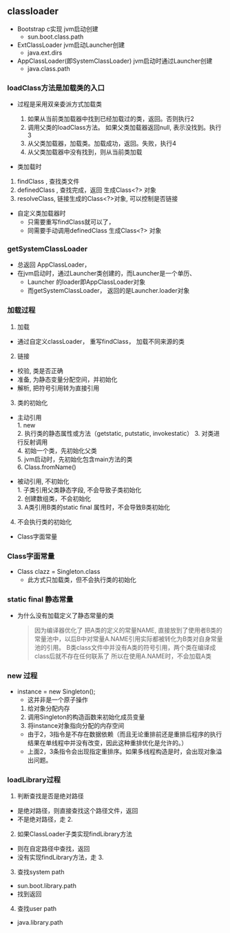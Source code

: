 ## classloader
 * Bootstrap c实现 jvm启动创建
   + sun.boot.class.path
 * ExtClassLoader jvm启动Launcher创建
   + java.ext.dirs
 * AppClassLoader(即SystemClassLoader) jvm启动时通过Launcher创建
   + java.class.path

### loadClass方法是加载类的入口
 * 过程是采用双亲委派方式加载类
   1. 如果从当前类加载器中找到已经加载过的类，返回。否则执行2
   2. 调用父类的loadClass方法。 如果父类加载器返回null, 表示没找到。执行3
   3. 从父类加载器，加载类。加载成功，返回。失败，执行4
   4. 从父类加载器中没有找到，则从当前类加载
   
 * 类加载时
  1. findClass , 查找类文件 
  2. definedClass , 查找完成，返回 生成Class<?> 对象
  3. resolveClass, 链接生成的Class<?>对象, 可以控制是否链接
  
 * 自定义类加载器时
   + 只需要重写findClass就可以了，
   + 同需要手动调用definedClass 生成Class<?> 对象
   
   
### getSystemClassLoader
 * 总返回 AppClassLoader， 
 * 在jvm启动时，通过Launcher类创建的，而Launcher是一个单历、
   + Launcher 的loader即AppClassLoader对象
   + 而getSystemClassLoader， 返回的是Launcher.loader对象
   
   
### 加载过程
 1. 加载
   * 通过自定义classLoader， 重写findClass， 加载不同来源的类
 2. 链接
   * 校验, 类是否正确 
   * 准备, 为静态变量分配空间，并初始化
   * 解析, 把符号引用转为直接引用 
 3. 类的初始化
   * 主动引用  
    1. new  
    2. 执行类的静态属性或方法（getstatic, putstatic, invokestatic）
    3. 对类进行反射调用   
    4. 初始一个类，先初始化父类  
    5. jvm启动时，先初始化包含main方法的类  
    6. Class.fromName()  
    
   * 被动引用, 不初始化  
    1. 子类引用父类静态字段, 不会导致子类初始化  
    2. 创建数组类，不会初始化  
    3. A类引用B类的static final 属性时，不会导致B类初始化
    
 4. 不会执行类的初始化
   * Class字面常量
   
### Class字面常量
 * Class clazz = Singleton.class
   + 此方式只加载类，但不会执行类的初始化
    
### static final 静态常量
 * 为什么没有加载定义了静态常量的类
    >因为编译器优化了
  把A类的定义的常量NAME, 直接放到了使用者B类的常量池中，以后B中对常量A.NAME引用实际都被转化为B类对自身常量池的引用。
  B类class文件中并没有A类的符号引用，两个类在编译成class后就不存在任何联系了
  所以在使用A.NAME时，不会加载A类
  
  
### new 过程
 * instance = new Singleton();
   + 这并非是一个原子操作
   1. 给对象分配内存
   2. 调用Singleton的构造函数来初始化成员变量
   3. 将instance对象指向分配的内存空间
   + 由于2，3指令是不存在数据依赖（而且无论重排前还是重排后程序的执行结果在单线程中并没有改变，因此这种重排优化是允许的。）
   + 上面2，3条指令会出现指定重排序。如果多线程构造是时，会出现对象溢出问题。
    
    
### loadLibrary过程
 1. 判断查找是否是绝对路径
   + 是绝对路径，则直接查找这个路径文件，返回
   + 不是绝对路径，走 2.
 2. 如果ClassLoader子类实现findLibrary方法
   + 则在自定路径中查找，返回
   + 没有实现findLibrary方法，走 3.
 3. 查找system path 
   + sun.boot.library.path
   + 找到返回
 4. 查找user path
   + java.library.path